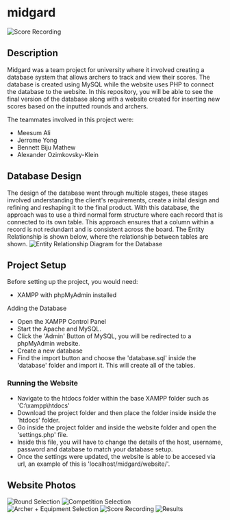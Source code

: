 # midgard
![Score Recording](https://github.com/user-attachments/assets/814b6307-515e-43cb-b1c4-07adf6bd8d35)

## Description
Midgard was a team project for university where it involved creating a database system that allows archers to track and view their scores. The database is created using MySQL while the website uses PHP to connect the database to the website. 
In this repository, you will be able to see the final version of the database along with a website created for inserting new scores based on the inputted rounds and archers. 

The teammates involved in this project were: 
- Meesum Ali
- Jerrome Yong
- Bennett Biju Mathew
- Alexander Ozimkovsky-Klein

## Database Design
The design of the database went through multiple stages, these stages involved understanding the client's requirements, create a inital design and refining and reshaping it to the final product. With this database, the approach was to use a third normal form structure where each record that is connected to its own table. This approach ensures that a column within a record is not redundant and is consistent across the board. The Entity Relationship is shown below, where the relationship between tables are shown. 
![Entity Relationship Diagram for the Database](https://github.com/user-attachments/assets/79f60157-cf30-405f-92ac-4ddb5f269cf0)

## Project Setup
Before setting up the project, you would need:
- XAMPP with phpMyAdmin installed

Adding the Database
- Open the XAMPP Control Panel
- Start the Apache and MySQL.
- Click the 'Admin' Button of MySQL, you will be redirected to a phpMyAdmin website.
- Create a new database
- Find the import button and choose the 'database.sql' inside the 'database' folder and import it. This will create all of the tables.  

### Running the Website
- Navigate to the htdocs folder within the base XAMPP folder such as 'C:\xampp\htdocs'
- Download the project folder and then place the folder inside inside the 'htdocs' folder.
- Go inside the project folder and inside the website folder and open the 'settings.php' file. 
- Inside this file, you will have to change the details of the host, username, password and database to match your database setup.
- Once the settings were updated, the website is able to be accesed via url, an example of this is 'localhost/midgard/website/'.

## Website Photos
![Round Selection](https://github.com/user-attachments/assets/3b9e9c10-4b9c-4670-81e3-b417b971db67)
![Competition Selection](https://github.com/user-attachments/assets/081fe926-e416-4f04-b355-ce320662555a)
![Archer + Equipment Selection](https://github.com/user-attachments/assets/07da59b6-b8dc-4694-bbbd-0056d15cf157)
![Score Recording](https://github.com/user-attachments/assets/814b6307-515e-43cb-b1c4-07adf6bd8d35)
![Results](https://github.com/user-attachments/assets/108c48ed-becf-4ba5-ab47-ee809127c7d1)
